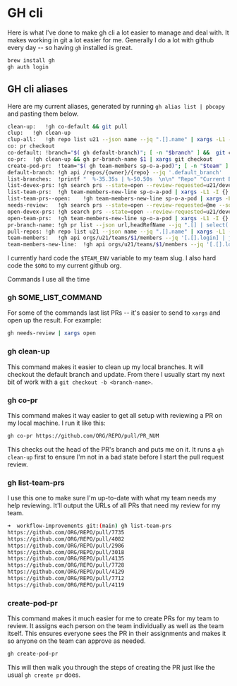# GH cli

Here is what I've done to make gh cli a lot easier to manage and deal with. It makes working in git a lot
easier for me.  Generally I do a lot with github every day -- so having `gh` installed is great.

```bash
brew install gh
gh auth login
```

## GH cli aliases

Here are my current aliases, generated by running `gh alias list | pbcopy` and pasting them below.


```sh
clean-up:	!gh co-default && git pull
clup:	!gh clean-up
clup-all:	!gh repo list u21 --json name --jq ".[].name" | xargs -L1 -I {} sh -c "cd /Users/garrypolley/dev/unit21/{} && pwd && gh clup || true"
co:	pr checkout
co-default:	!branch="$( gh default-branch)"; [ -n "$branch" ] &&  git checkout $branch
co-pr:	!gh clean-up && gh pr-branch-name $1 | xargs git checkout
create-pod-pr:	!team="$( gh team-members sp-o-a-pod)"; [ -n "$team" ] &&  gh pr create -r "$team" -r "u21/sp-o-a-pod"
default-branch:	!gh api /repos/{owner}/{repo} --jq '.default_branch'
list-branches:	!printf "  %-35.35s | %-50.50s  \n\n" "Repo" "Current Branch" && gh repo list $GIT_ORG --json name --jq ".[].name" | xargs -L1 -I {} sh -c "cd $ORG_GIT_ROOT/{} 2> /dev/null && echo {} && git branch --show-current" | xargs -n 2 | xargs -L1 -I {} sh -c "printf \"| %-35.35s | %-50.50s |\n\" {}"
list-devex-prs:	!gh search prs --state=open --review-requested=u21/developer-productivity --json url --jq ".[].url"
list-team-prs:	!gh team-members-new-line sp-o-a-pod | xargs -L1 -I {} gh search prs --state=open --review-requested=@me --json url --author {} --jq ".[].url"
list-team-prs--open:	!gh team-members-new-line sp-o-a-pod | xargs -L1 -I {} gh search prs --state=open --json url --author {} --jq ".[].url"
needs-review:	!gh search prs --state=open --review-requested=@me --sort created --json url --jq ".[].url"
open-devex-prs:	!gh search prs --state=open --review-requested=u21/developer-productivity --json url --jq ".[].url" | xargs -L1 -I {} open {}
open-team-prs:	!gh team-members-new-line sp-o-a-pod | xargs -L1 -I {} gh search prs --state=open --review-requested=@me --json url --author {} --jq ".[].url" | xargs -L1 -I {} open {}
pr-branch-name:	!gh pr list --json url,headRefName --jq ".[] | select(.url == \"$1\") | .headRefName"
pull-repos:	!gh repo list u21 --json name --jq ".[].name" | xargs -L1 -I {} sh -c "cd /Users/garrypolley/dev/unit21/{} && pwd && git pull || true"
team-members:	!gh api orgs/u21/teams/$1/members --jq '[.[].login] | join(",")'
team-members-new-line:	!gh api orgs/u21/teams/$1/members --jq '[.[].login] | join("\n")'
```

I currently hard code the `$TEAM_ENV` variable to my team slug. I also hard code the `$ORG` to my current github org.

Commands I use all the time

### gh SOME_LIST_COMMAND

For some of the commands last list PRs -- it's easier to send to `xargs` and open up the result. For example:

```sh
gh needs-review | xargs open
```

### gh clean-up

This command makes it easier to clean up my local branches. It will checkout the default branch and update. From there
I usually start my next bit of work with a `git checkout -b <branch-name>`.

### gh co-pr

This command makes it way easier to get all setup with reviewing a PR on my local machine. I run it like this:

```sh
gh co-pr https://github.com/ORG/REPO/pull/PR_NUM
```

This checks out the head of the PR's branch and puts me on it. It runs a `gh clean-up` first to ensure I'm not in a
bad state before I start the pull request review.

### gh list-team-prs

I use this one to make sure I'm up-to-date with what my team needs my help reviewing. It'll output the URLs of all
PRs that need my review for my team.

```sh
➜  workflow-improvements git:(main) gh list-team-prs
https://github.com/ORG/REPO/pull/7735
https://github.com/ORG/REPO/pull/4082
https://github.com/ORG/REPO/pull/2986
https://github.com/ORG/REPO/pull/3018
https://github.com/ORG/REPO/pull/4135
https://github.com/ORG/REPO/pull/7728
https://github.com/ORG/REPO/pull/4129
https://github.com/ORG/REPO/pull/7712
https://github.com/ORG/REPO/pull/4119
```

### create-pod-pr

This command makes it much easier for me to create PRs for my team to review. It assigns each person on the team individually as well
as the team itself. This ensures everyone sees the PR in their assignments and makes it so anyone on the team can approve as needed.

```sh
gh create-pod-pr
```

This will then walk you through the steps of creating the PR just like the usual `gh create pr` does.
